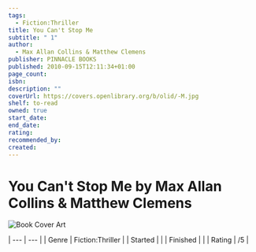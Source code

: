 ```yaml
---
tags:
  - Fiction:Thriller
title: You Can't Stop Me
subtitle: " 1"
author:
  - Max Allan Collins & Matthew Clemens
publisher: PINNACLE BOOKS
published: 2010-09-15T12:11:34+01:00
page_count: 
isbn: 
description: ""
coverUrl: https://covers.openlibrary.org/b/olid/-M.jpg
shelf: to-read
owned: true
start_date: 
end_date: 
rating: 
recommended_by: 
created: 
---
```


# You Can't Stop Me by Max Allan Collins & Matthew Clemens

![Book Cover Art](https://covers.openlibrary.org/b/olid/-M.jpg)


| --- | --- |
| Genre | Fiction:Thriller |
| Started |  |
| Finished |  |
| Rating | /5 |

